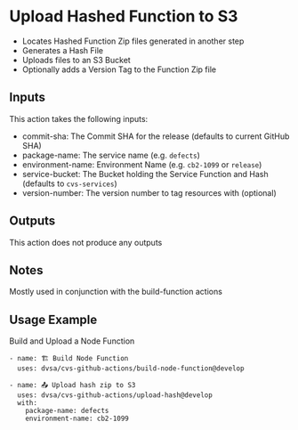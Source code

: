 # Upload Hashed Function to S3

- Locates Hashed Function Zip files generated in another step
- Generates a Hash File
- Uploads files to an S3 Bucket
- Optionally adds a Version Tag to the Function Zip file

## Inputs

This action takes the following inputs:
- commit-sha: The Commit SHA for the release (defaults to current GitHub SHA)
- package-name: The service name (e.g. `defects`)
- environment-name: Environment Name (e.g. `cb2-1099` or `release`)
- service-bucket: The Bucket holding the Service Function and Hash (defaults to `cvs-services`)
- version-number: The version number to tag resources with (optional)

## Outputs

This action does not produce any outputs

## Notes

Mostly used in conjunction with the build-function actions

## Usage Example

Build and Upload a Node Function
```
- name: 🏗️ Build Node Function
  uses: dvsa/cvs-github-actions/build-node-function@develop

- name: 📤 Upload hash zip to S3
  uses: dvsa/cvs-github-actions/upload-hash@develop
  with:
    package-name: defects
    environment-name: cb2-1099
```
